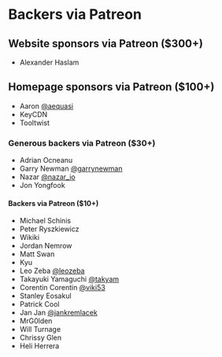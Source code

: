 # Backers via Patreon

## Website sponsors via Patreon ($300+)

* Alexander Haslam

## Homepage sponsors via Patreon ($100+)

* Aaron [@aequasi](https://twitter.com/@aequasi)
* KeyCDN
* Tooltwist

### Generous backers via Patreon ($30+)

* Adrian Ocneanu
* Garry Newman [@garrynewman](https://twitter.com/@garrynewman)
* Nazar [@nazar_io](https://twitter.com/@nazar_io)
* Jon Yongfook

#### Backers via Patreon ($10+)

* Michael Schinis
* Peter Ryszkiewicz
* Wikiki
* Jordan Nemrow
* Matt Swan
* Kyu
* Leo Zeba [@leozeba](https://twitter.com/@leozeba)
* Takayuki Yamaguchi [@takyam](https://twitter.com/@takyam)
* Corentin Corentin [@viki53](https://twitter.com/@viki53)
* Stanley Eosakul
* Patrick Cool
* Jan Jan [@jankremlacek](https://twitter.com/@jankremlacek)
* MrG0lden
* Will Turnage
* Chrissy Glen
* Heli Herrera
